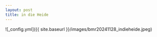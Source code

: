 ```yaml
---
layout: post
title: in die Heide
---
```


![_config.yml]({{ site.baseurl }}/images/bmr20241128_indieheide.jpeg)
